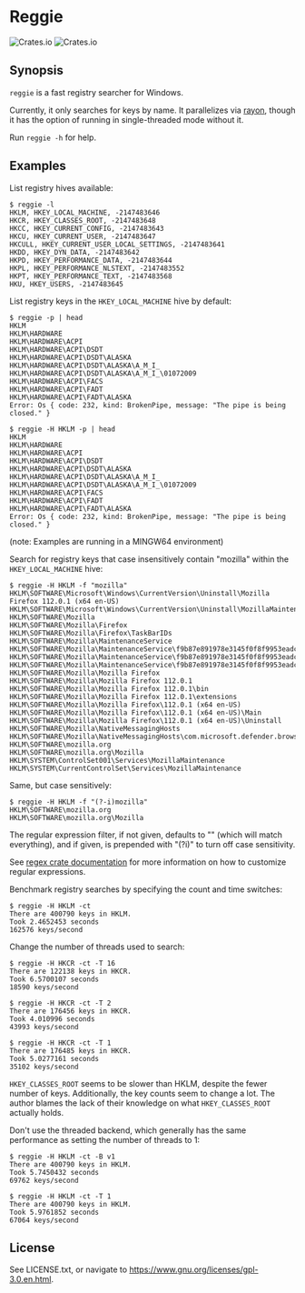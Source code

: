 # Reggie

![Crates.io](https://img.shields.io/crates/v/reggie?style=flat-square)
![Crates.io](https://img.shields.io/crates/l/reggie?style=flat-square)

## Synopsis

`reggie` is a fast registry searcher for Windows.

Currently, it only searches for keys by name.  It parallelizes via
[rayon](https://docs.rs/rayon/latest/rayon/), though it has the option of
running in single-threaded mode without it.

Run `reggie -h` for help.

## Examples

List registry hives available:

```
$ reggie -l
HKLM, HKEY_LOCAL_MACHINE, -2147483646
HKCR, HKEY_CLASSES_ROOT, -2147483648
HKCC, HKEY_CURRENT_CONFIG, -2147483643
HKCU, HKEY_CURRENT_USER, -2147483647
HKCULL, HKEY_CURRENT_USER_LOCAL_SETTINGS, -2147483641
HKDD, HKEY_DYN_DATA, -2147483642
HKPD, HKEY_PERFORMANCE_DATA, -2147483644
HKPL, HKEY_PERFORMANCE_NLSTEXT, -2147483552
HKPT, HKEY_PERFORMANCE_TEXT, -2147483568
HKU, HKEY_USERS, -2147483645
```

List registry keys in the `HKEY_LOCAL_MACHINE` hive by default:

```
$ reggie -p | head
HKLM
HKLM\HARDWARE
HKLM\HARDWARE\ACPI
HKLM\HARDWARE\ACPI\DSDT
HKLM\HARDWARE\ACPI\DSDT\ALASKA
HKLM\HARDWARE\ACPI\DSDT\ALASKA\A_M_I_
HKLM\HARDWARE\ACPI\DSDT\ALASKA\A_M_I_\01072009
HKLM\HARDWARE\ACPI\FACS
HKLM\HARDWARE\ACPI\FADT
HKLM\HARDWARE\ACPI\FADT\ALASKA
Error: Os { code: 232, kind: BrokenPipe, message: "The pipe is being closed." }

$ reggie -H HKLM -p | head
HKLM
HKLM\HARDWARE
HKLM\HARDWARE\ACPI
HKLM\HARDWARE\ACPI\DSDT
HKLM\HARDWARE\ACPI\DSDT\ALASKA
HKLM\HARDWARE\ACPI\DSDT\ALASKA\A_M_I_
HKLM\HARDWARE\ACPI\DSDT\ALASKA\A_M_I_\01072009
HKLM\HARDWARE\ACPI\FACS
HKLM\HARDWARE\ACPI\FADT
HKLM\HARDWARE\ACPI\FADT\ALASKA
Error: Os { code: 232, kind: BrokenPipe, message: "The pipe is being closed." }
```

(note: Examples are running in a MINGW64 environment)

Search for registry keys that case insensitively contain "mozilla" within the
`HKEY_LOCAL_MACHINE` hive:

```
$ reggie -H HKLM -f "mozilla"
HKLM\SOFTWARE\Microsoft\Windows\CurrentVersion\Uninstall\Mozilla Firefox 112.0.1 (x64 en-US)
HKLM\SOFTWARE\Microsoft\Windows\CurrentVersion\Uninstall\MozillaMaintenanceService
HKLM\SOFTWARE\Mozilla
HKLM\SOFTWARE\Mozilla\Firefox
HKLM\SOFTWARE\Mozilla\Firefox\TaskBarIDs
HKLM\SOFTWARE\Mozilla\MaintenanceService
HKLM\SOFTWARE\Mozilla\MaintenanceService\f9b87e891978e3145f0f8f9953eadc00
HKLM\SOFTWARE\Mozilla\MaintenanceService\f9b87e891978e3145f0f8f9953eadc00\0
HKLM\SOFTWARE\Mozilla\MaintenanceService\f9b87e891978e3145f0f8f9953eadc00\1
HKLM\SOFTWARE\Mozilla\Mozilla Firefox
HKLM\SOFTWARE\Mozilla\Mozilla Firefox 112.0.1
HKLM\SOFTWARE\Mozilla\Mozilla Firefox 112.0.1\bin
HKLM\SOFTWARE\Mozilla\Mozilla Firefox 112.0.1\extensions
HKLM\SOFTWARE\Mozilla\Mozilla Firefox\112.0.1 (x64 en-US)
HKLM\SOFTWARE\Mozilla\Mozilla Firefox\112.0.1 (x64 en-US)\Main
HKLM\SOFTWARE\Mozilla\Mozilla Firefox\112.0.1 (x64 en-US)\Uninstall
HKLM\SOFTWARE\Mozilla\NativeMessagingHosts
HKLM\SOFTWARE\Mozilla\NativeMessagingHosts\com.microsoft.defender.browser_extension.native_message_host
HKLM\SOFTWARE\mozilla.org
HKLM\SOFTWARE\mozilla.org\Mozilla
HKLM\SYSTEM\ControlSet001\Services\MozillaMaintenance
HKLM\SYSTEM\CurrentControlSet\Services\MozillaMaintenance
```

Same, but case sensitively:

```
$ reggie -H HKLM -f "(?-i)mozilla"
HKLM\SOFTWARE\mozilla.org
HKLM\SOFTWARE\mozilla.org\Mozilla
```

The regular expression filter, if not given, defaults to "" (which will match
everything), and if given, is prepended with "(?i)" to turn off case
sensitivity.

See [regex crate
documentation](https://docs.rs/regex/latest/regex/#grouping-and-flags) for more
information on how to customize regular expressions.

Benchmark registry searches by specifying the count and time switches:

```
$ reggie -H HKLM -ct
There are 400790 keys in HKLM.
Took 2.4652453 seconds
162576 keys/second
```

Change the number of threads used to search:

```
$ reggie -H HKCR -ct -T 16
There are 122138 keys in HKCR.
Took 6.5700107 seconds
18590 keys/second

$ reggie -H HKCR -ct -T 2
There are 176456 keys in HKCR.
Took 4.010996 seconds
43993 keys/second

$ reggie -H HKCR -ct -T 1
There are 176485 keys in HKCR.
Took 5.0277161 seconds
35102 keys/second
```

`HKEY_CLASSES_ROOT` seems to be slower than HKLM, despite the fewer number of
keys.  Additionally, the key counts seem to change a lot.  The author blames
the lack of their knowledge on what `HKEY_CLASSES_ROOT` actually holds.

Don't use the threaded backend, which generally has the same performance as
setting the number of threads to 1:

```
$ reggie -H HKLM -ct -B v1
There are 400790 keys in HKLM.
Took 5.7450432 seconds
69762 keys/second

$ reggie -H HKLM -ct -T 1
There are 400790 keys in HKLM.
Took 5.9761852 seconds
67064 keys/second
```

## License

See LICENSE.txt, or navigate to <https://www.gnu.org/licenses/gpl-3.0.en.html>.
